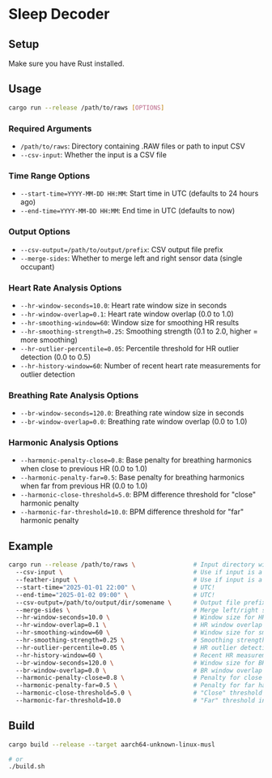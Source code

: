 # Sleep Decoder

## Setup

Make sure you have Rust installed.

## Usage

```bash
cargo run --release /path/to/raws [OPTIONS]
```

### Required Arguments

- `/path/to/raws`: Directory containing .RAW files or path to input CSV
- `--csv-input`: Whether the input is a CSV file

### Time Range Options

- `--start-time=YYYY-MM-DD HH:MM`: Start time in UTC (defaults to 24 hours ago)
- `--end-time=YYYY-MM-DD HH:MM`: End time in UTC (defaults to now)

### Output Options

- `--csv-output=/path/to/output/prefix`: CSV output file prefix
- `--merge-sides`: Whether to merge left and right sensor data (single occupant)

### Heart Rate Analysis Options

- `--hr-window-seconds=10.0`: Heart rate window size in seconds
- `--hr-window-overlap=0.1`: Heart rate window overlap (0.0 to 1.0)
- `--hr-smoothing-window=60`: Window size for smoothing HR results
- `--hr-smoothing-strength=0.25`: Smoothing strength (0.1 to 2.0, higher = more smoothing)
- `--hr-outlier-percentile=0.05`: Percentile threshold for HR outlier detection (0.0 to 0.5)
- `--hr-history-window=60`: Number of recent heart rate measurements for outlier detection

### Breathing Rate Analysis Options

- `--br-window-seconds=120.0`: Breathing rate window size in seconds
- `--br-window-overlap=0.0`: Breathing rate window overlap (0.0 to 1.0)

### Harmonic Analysis Options

- `--harmonic-penalty-close=0.8`: Base penalty for breathing harmonics when close to previous HR (0.0 to 1.0)
- `--harmonic-penalty-far=0.5`: Base penalty for breathing harmonics when far from previous HR (0.0 to 1.0)
- `--harmonic-close-threshold=5.0`: BPM difference threshold for "close" harmonic penalty
- `--harmonic-far-threshold=10.0`: BPM difference threshold for "far" harmonic penalty

## Example

```bash
cargo run --release /path/to/raws \                # Input directory with RAW files
  --csv-input \                                    # Use if input is a CSV file
  --feather-input \                                # Use if input is a Feather file
  --start-time="2025-01-01 22:00" \                # UTC!
  --end-time="2025-01-02 09:00" \                  # UTC!
  --csv-output=/path/to/output/dir/somename \      # Output file prefix
  --merge-sides \                                  # Merge left/right sensor data
  --hr-window-seconds=10.0 \                       # Window size for HR analysis
  --hr-window-overlap=0.1 \                        # HR window overlap (0.0-1.0)
  --hr-smoothing-window=60 \                       # Window size for smoothing
  --hr-smoothing-strength=0.25 \                   # Smoothing strength (0.1-2.0)
  --hr-outlier-percentile=0.05 \                   # HR outlier detection threshold
  --hr-history-window=60 \                         # Recent HR measurements to consider
  --br-window-seconds=120.0 \                      # Window size for BR analysis
  --br-window-overlap=0.0 \                        # BR window overlap (0.0-1.0)
  --harmonic-penalty-close=0.8 \                   # Penalty for close harmonics (default 80% penalty)
  --harmonic-penalty-far=0.5 \                     # Penalty for far harmonics (default 50% penalty)
  --harmonic-close-threshold=5.0 \                 # "Close" threshold in BPM
  --harmonic-far-threshold=10.0                    # "Far" threshold in BPM
```

## Build

```bash
cargo build --release --target aarch64-unknown-linux-musl

# or
./build.sh
```
